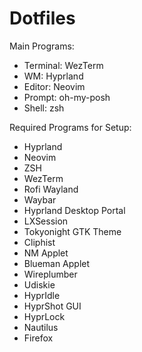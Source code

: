 # Dotfiles

Main Programs:

- Terminal: WezTerm
- WM: Hyprland
- Editor: Neovim
- Prompt: oh-my-posh
- Shell: zsh

Required Programs for Setup:
- Hyprland
- Neovim
- ZSH
- WezTerm
- Rofi Wayland
- Waybar
- Hyprland Desktop Portal
- LXSession
- Tokyonight GTK Theme
- Cliphist
- NM Applet
- Blueman Applet
- Wireplumber
- Udiskie
- HyprIdle
- HyprShot GUI
- HyprLock
- Nautilus
- Firefox
